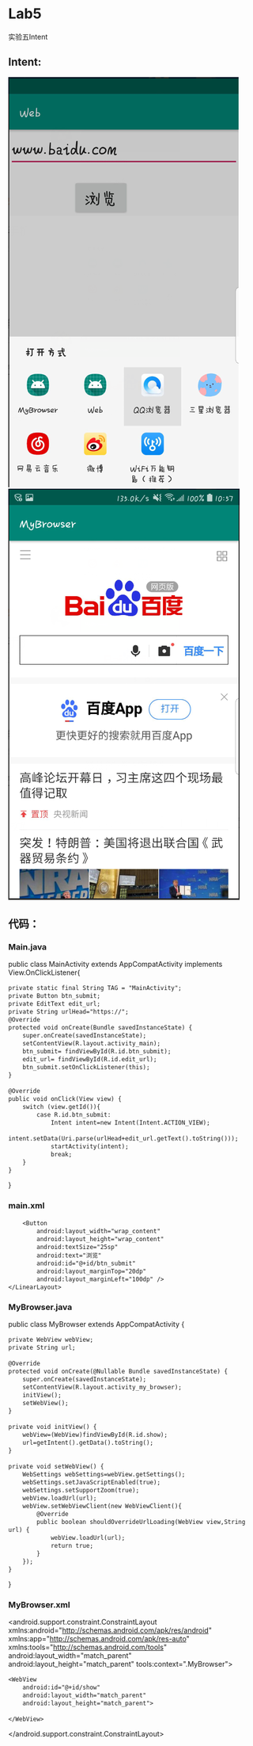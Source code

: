 # Lab5
实验五Intent

## Intent:
![](/screenshot/web.png)
![](/screenshot/mybrowser.png)

## 代码：
### Main.java
public class MainActivity extends AppCompatActivity implements View.OnClickListener{

    private static final String TAG = "MainActivity";
    private Button btn_submit;
    private EditText edit_url;
    private String urlHead="https://";
    @Override
    protected void onCreate(Bundle savedInstanceState) {
        super.onCreate(savedInstanceState);
        setContentView(R.layout.activity_main);
        btn_submit= findViewById(R.id.btn_submit);
        edit_url= findViewById(R.id.edit_url);
        btn_submit.setOnClickListener(this);
    }

    @Override
    public void onClick(View view) {
        switch (view.getId()){
            case R.id.btn_submit:
                Intent intent=new Intent(Intent.ACTION_VIEW);
                intent.setData(Uri.parse(urlHead+edit_url.getText().toString()));
                startActivity(intent);
                break;
        }
    }
}

### main.xml
<?xml version="1.0" encoding="utf-8"?>
<LinearLayout xmlns:android="http://schemas.android.com/apk/res/android"
    xmlns:tools="http://schemas.android.com/tools"
    android:id="@+id/activity_main"
    android:layout_width="match_parent"
    android:layout_height="match_parent"
    android:orientation="vertical"
    tools:context=".MainActivity">
    <LinearLayout
        android:layout_width="match_parent"
        android:layout_height="wrap_content"
        android:orientation="vertical" >
        <EditText
            android:layout_width="match_parent"
            android:layout_height="wrap_content"
            android:textSize="25sp"
            android:id="@+id/edit_url"/>

        <Button
            android:layout_width="wrap_content"
            android:layout_height="wrap_content"
            android:textSize="25sp"
            android:text="浏览"
            android:id="@+id/btn_submit"
            android:layout_marginTop="20dp"
            android:layout_marginLeft="100dp" />
    </LinearLayout>
</LinearLayout>

### MyBrowser.java
public class MyBrowser extends AppCompatActivity {

    private WebView webView;
    private String url;

    @Override
    protected void onCreate(@Nullable Bundle savedInstanceState) {
        super.onCreate(savedInstanceState);
        setContentView(R.layout.activity_my_browser);
        initView();
        setWebView();
    }

    private void initView() {
        webView=(WebView)findViewById(R.id.show);
        url=getIntent().getData().toString();
    }

    private void setWebView() {
        WebSettings webSettings=webView.getSettings();
        webSettings.setJavaScriptEnabled(true);
        webSettings.setSupportZoom(true);
        webView.loadUrl(url);
        webView.setWebViewClient(new WebViewClient(){
            @Override
            public boolean shouldOverrideUrlLoading(WebView view,String url) {
                webView.loadUrl(url);
                return true;
            }
        });
    }

}

### MyBrowser.xml
<?xml version="1.0" encoding="utf-8"?>
<android.support.constraint.ConstraintLayout xmlns:android="http://schemas.android.com/apk/res/android"
    xmlns:app="http://schemas.android.com/apk/res-auto"
    xmlns:tools="http://schemas.android.com/tools"
    android:layout_width="match_parent"
    android:layout_height="match_parent"
    tools:context=".MyBrowser">

    <WebView
        android:id="@+id/show"
        android:layout_width="match_parent"
        android:layout_height="match_parent">

    </WebView>
</android.support.constraint.ConstraintLayout>
